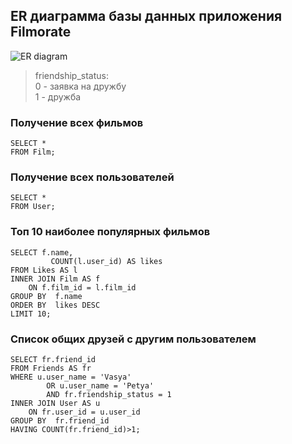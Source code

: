 ## ER диаграмма базы данных приложения Filmorate

![ER diagram](https://user-images.githubusercontent.com/45097739/172605582-8a745683-9546-4ea4-b2cf-225da12ecdd2.png)

>friendship_status:\
>0 - заявка на дружбу\
>1 - дружба


### Получение всех фильмов
```
SELECT *
FROM Film;
```    

### Получение всех пользователей
```
SELECT *
FROM User;
```  

### Топ 10 наиболее популярных фильмов

```
SELECT f.name,
		 COUNT(l.user_id) AS likes
FROM Likes AS l
INNER JOIN Film AS f
	ON f.film_id = l.film_id
GROUP BY  f.name
ORDER BY  likes DESC 
LIMIT 10;
```

### Cписок общих друзей с другим пользователем
```
SELECT fr.friend_id
FROM Friends AS fr
WHERE u.user_name = 'Vasya'
		OR u.user_name = 'Petya'
		AND fr.friendship_status = 1
INNER JOIN User AS u
	ON fr.user_id = u.user_id
GROUP BY  fr.friend_id
HAVING COUNT(fr.friend_id)>1;
```
